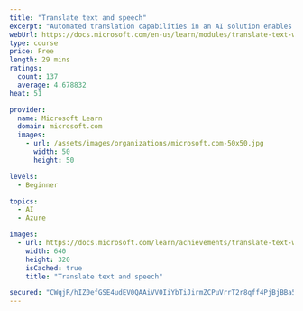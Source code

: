 ```yaml
---
title: "Translate text and speech"
excerpt: "Automated translation capabilities in an AI solution enables closer collaboration by removing language barriers."
webUrl: https://docs.microsoft.com/en-us/learn/modules/translate-text-with-translation-service/
type: course
price: Free
length: 29 mins
ratings:
  count: 137
  average: 4.678832
heat: 51

provider:
  name: Microsoft Learn
  domain: microsoft.com
  images:
    - url: /assets/images/organizations/microsoft.com-50x50.jpg
      width: 50
      height: 50

levels:
  - Beginner

topics:
  - AI
  - Azure

images:
  - url: https://docs.microsoft.com/learn/achievements/translate-text-with-translation-service-social.png
    width: 640
    height: 320
    isCached: true
    title: "Translate text and speech"

secured: "CWqjR/hIZ0efGSE4udEV0QAAiVV0IiYbTiJirmZCPuVrrT2r8qff4PjBjBBa5mx4NL6BbL/jOIL9BZ6fobJP3LMHUZPyFHp9WO0nVo7dVaNTMo2td5Vs3qMBuX7RR/tJf9HP0kcqgm/LIfn9a1hswUJM5Ck3sSHtkLahpqK39+bG20ZzR/AY95m5Mxn00TkmdxWnw1v/ZrwshTHLhYRr/A+CV8LEfGAPf88LGNBEPlLWGc4nYAKTBxVfVUKcT6mPXpjSNR3fCH674hJPgbgCqpWZye3BcghvAyp2xQmVwnV/aj7k0ZV9NbFl9noU2OUgt2rZcKCgpwb2DtUsOn1m/y4mpLmIIxEbZ1cLdJcb/SrE2LFPBcv3YI0bzYM56dqTuqxlnzKqbEpPZV9/rlqcpC6wMNd7lefVC9GRwVxpCIw=;9cYHSuNA4nIOZJV+TNZjZg=="
---
```


